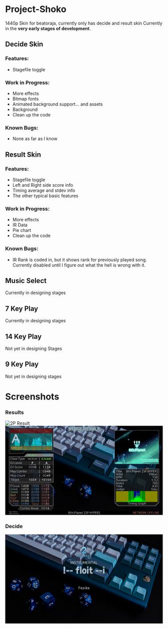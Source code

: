 # Project-Shoko
1440p Skin for beatoraja, currently only has decide and result skin
Currently in the **very early stages of development**.

## Decide Skin
### Features:
* Stagefile toggle

### Work in Progress:
* More effects
* Bitmap fonts
* Animated background support... and assets
* Background
* Clean up the code

### Known Bugs:
* None as far as I know

## Result Skin
### Features:
* Stagefile toggle
* Left and Right side score info
* Timing average and stdev info
* The other typical basic features

### Work in Progress:
* More effects
* IR Data
* Pie chart
* Clean up the code

### Known Bugs:
* IR Rank is coded in, but it shows rank for previously played song. Currently disabled until I figure out what the hell is wrong with it.

## Music Select 
Currently in designing stages

## 7 Key Play
Currently in designing stages

## 14 Key Play
Not yet in designing Stages

## 9 Key Play
Not yet in designing stages

# Screenshots
### Results
![2P Result](/screenshots/2PResult.png?raw=true)
![1P Result](/screenshots/1PResult.png?raw=true)
### Decide
![Decide](/screenshots/Decide.png?raw=true)
